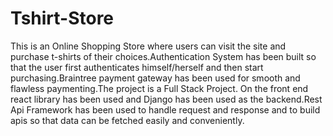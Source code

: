 # Tshirt-Store


This is an Online Shopping Store where users can visit the site and purchase t-shirts of their choices.Authentication System has been built so that the user 
first authenticates himself/herself and then start purchasing.Braintree payment gateway has been used for smooth and flawless paymenting.The project is a 
Full Stack Project. On the front end react library has been used and Django has been used as the backend.Rest Api Framework has been used to handle request and
response and to build apis so that data can be fetched easily and conveniently.
